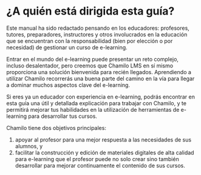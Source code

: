 # ¿A quién está dirigida esta guía?

Este manual ha sido redactado pensando en los educadores: profesores, tutores, preparadores, instructores y otros involucrados en la educación que se encuentran con la responsabilidad \(bien por elección o por necesidad\) de gestionar un curso de e-learning.

Entrar en el mundo del e-learning puede presentar un reto complejo, incluso desalentador, pero creemos que Chamilo LMS en sí mismo proporciona una solución bienvenida para recién llegados. Aprendiendo a utilizar Chamilo recorrerás una buena parte del camino en la vía para llegar a dominar muchos aspectos clave del e-learning.

Si eres ya un educador con experiencia en e-learning, podrás encontrar en esta guía una útil y detallada explicación para trabajar con Chamilo, y te permitirá mejorar tus habilidades en la utilización de herramientas de e-learning para desarrollar tus cursos.

Chamilo tiene dos objetivos principales:

1. apoyar al profesor para una mejor respuesta a las necesidades de sus alumnos, y
2. facilitar la construcción y edición de materiales digitales de alta calidad para e-learning que el profesor puede no solo crear sino también desarrollar para mejorar continuamente el contenido de sus cursos.

